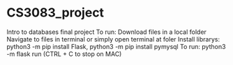 # CS3083_project
Intro to databases final project
To run:
  Download files in a local folder 
  Navigate to files in terminal or simply open terminal at foler
  Install librarys: python3 -m pip install Flask, python3 -m pip install pymysql
  To run: python3 -m flask run (CTRL + C to stop on MAC)
  
  
